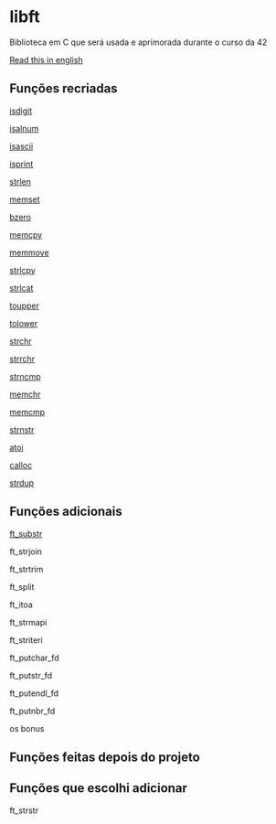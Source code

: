 # libft
Biblioteca em C que será usada e aprimorada durante o curso da 42

[Read this in english](README-EN.md)

## Funções recriadas
[isdigit](ft_isdigit.c)

[isalnum](ft_isalnum.c)

[isascii](ft_isascii.c)

[isprint](ft_isprint.c)

[strlen](ft_strlen.c)

[memset](ft_memset.c)

[bzero](ft_bzero.c)

[memcpy](ft_memcpy.c)

[memmove](ft_memmove.c)

[strlcpy](ft_strlcpy.c)

[strlcat](ft_strlcat.c)

[toupper](ft_toupper.c)

[tolower](ft_tolower.c)

[strchr](ft_strchr.c)

[strrchr](ft_strrchr.c)

[strncmp](ft_strncmp.c)

[memchr](ft_memchr.c)

[memcmp](ft_memcmp.c)

[strnstr](ft_strnstr.c)

[atoi](ft_atoi.c)

[calloc](ft_calloc.c)

[strdup](ft_strdup.c)

## Funções adicionais
[ft_substr]()

ft_strjoin

ft_strtrim

ft_split

ft_itoa

ft_strmapi

ft_striteri

ft_putchar_fd

ft_putstr_fd

ft_putendl_fd

ft_putnbr_fd


 os bonus

## Funções feitas depois do projeto
 

## Funções que escolhi adicionar
ft_strstr
